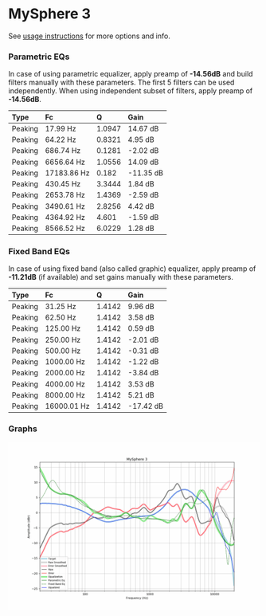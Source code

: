 # MySphere 3
See [usage instructions](https://github.com/jaakkopasanen/AutoEq#usage) for more options and info.

### Parametric EQs
In case of using parametric equalizer, apply preamp of **-14.56dB** and build filters manually
with these parameters. The first 5 filters can be used independently.
When using independent subset of filters, apply preamp of **-14.56dB**.

| Type    | Fc          |      Q | Gain      |
|:--------|:------------|:-------|:----------|
| Peaking | 17.99 Hz    | 1.0947 | 14.67 dB  |
| Peaking | 64.22 Hz    | 0.8321 | 4.95 dB   |
| Peaking | 686.74 Hz   | 0.1281 | -2.02 dB  |
| Peaking | 6656.64 Hz  | 1.0556 | 14.09 dB  |
| Peaking | 17183.86 Hz | 0.182  | -11.35 dB |
| Peaking | 430.45 Hz   | 3.3444 | 1.84 dB   |
| Peaking | 2653.78 Hz  | 1.4369 | -2.59 dB  |
| Peaking | 3490.61 Hz  | 2.8256 | 4.42 dB   |
| Peaking | 4364.92 Hz  | 4.601  | -1.59 dB  |
| Peaking | 8566.52 Hz  | 6.0229 | 1.28 dB   |

### Fixed Band EQs
In case of using fixed band (also called graphic) equalizer, apply preamp of **-11.21dB**
(if available) and set gains manually with these parameters.

| Type    | Fc          |      Q | Gain      |
|:--------|:------------|:-------|:----------|
| Peaking | 31.25 Hz    | 1.4142 | 9.96 dB   |
| Peaking | 62.50 Hz    | 1.4142 | 3.58 dB   |
| Peaking | 125.00 Hz   | 1.4142 | 0.59 dB   |
| Peaking | 250.00 Hz   | 1.4142 | -2.01 dB  |
| Peaking | 500.00 Hz   | 1.4142 | -0.31 dB  |
| Peaking | 1000.00 Hz  | 1.4142 | -1.22 dB  |
| Peaking | 2000.00 Hz  | 1.4142 | -3.84 dB  |
| Peaking | 4000.00 Hz  | 1.4142 | 3.53 dB   |
| Peaking | 8000.00 Hz  | 1.4142 | 5.21 dB   |
| Peaking | 16000.01 Hz | 1.4142 | -17.42 dB |

### Graphs
![](./MySphere%203.png)